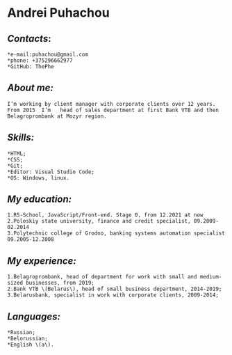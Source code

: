 # **Andrei Puhachou**


## *Contacts*:
    *e-mail:puhachou@gmail.com
    *phone: +375296662977
    *GitHub: ThePhe


## *About me:*
    I’m working by client manager with corporate clients over 12 years. From 2015  I’m   head of sales department at first Bank VTB and then Belagroprombank at Mozyr region.


## *Skills:*
    *HTML;
    *CSS;
    *Git;
    *Editor: Visual Studio Code;
    *OS: Windows, linux.


## *My education:*
    1.RS-School, JavaScript/Front-end. Stage 0, from 12.2021 at now
    2.Poleskiy state university, finance and credit specialist, 09.2009-02.2014
    3.Polytechnic college of Grodno, banking systems automation specialist 09.2005-12.2008

## *My experience:*
    1.Belagroprombank, head of department for work with small and medium-sized businesses, from 2019;
    2.Bank VTB \(Belarus\), head of small business department, 2014-2019;
    3.Belarusbank, specialist in work with corporate clients, 2009-2014;

## *Languages:*
    *Russian;
    *Belorussian;
    *English \(a\).